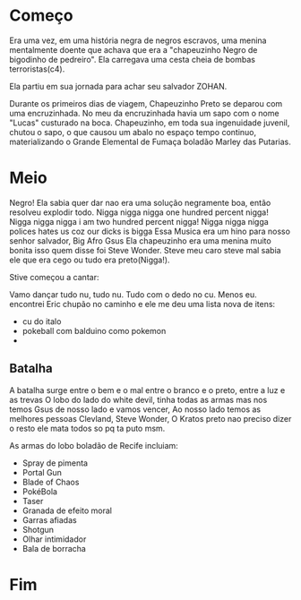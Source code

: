 # Começo

Era uma vez, em uma história negra de negros escravos, uma menina mentalmente doente
que achava que era a "chapeuzinho Negro de bigodinho de pedreiro".
Ela carregava uma cesta cheia de bombas terroristas(c4).

Ela partiu em sua jornada para achar seu salvador ZOHAN.

Durante os primeiros dias de viagem, Chapeuzinho Preto se deparou com uma encruzinhada. No meu da encruzinhada havia um sapo com o nome "Lucas" custurado na boca. Chapeuzinho, em toda sua ingenuidade juvenil, chutou o sapo, o que causou um abalo no espaço tempo continuo, materializando o Grande Elemental de Fumaça boladão Marley das Putarias.

# Meio

Negro!
Ela sabia quer dar nao era uma solução negramente boa, então resolveu explodir todo.
Nigga nigga nigga one hundred percent nigga!
Nigga nigga nigga i am two hundred percent nigga!
Nigga nigga nigga polices hates us coz our dicks is bigga
Essa Musica era um hino para nosso senhor salvador, Big Afro Gsus
Ela chapeuzinho era uma menina muito bonita isso quem disse foi Steve Wonder.
Steve meu caro steve mal sabia ele que era cego ou tudo era preto(Nigga!).

Stive começou a cantar:

Vamo dançar tudo nu, tudo nu.
Tudo com o dedo no cu. Menos eu.
encontrei Eric chupão no caminho e ele me deu uma lista nova de itens:
- cu do italo
- pokeball com balduino como pokemon
- 

## Batalha

A batalha surge entre o bem e o mal entre o branco e o preto, entre a luz e as trevas
O lobo do lado do white devil, tinha todas as armas mas nos temos Gsus de nosso lado e 
vamos vencer, Ao nosso lado temos as melhores pessoas Clevland, Steve Wonder, O Kratos 
preto nao preciso dizer o resto ele mata todos so pq ta puto msm.
 
As armas do lobo boladão de Recife incluiam:

- Spray de pimenta
- Portal Gun
- Blade of Chaos
- PokéBola
- Taser
- Granada de efeito moral
- Garras afiadas
- Shotgun
- Olhar intimidador
- Bala de borracha

# Fim
